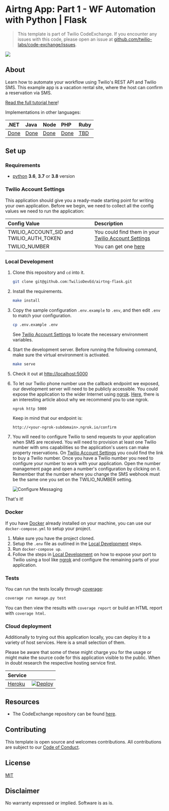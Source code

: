 # Airtng App: Part 1 - WF Automation with Python | Flask
> This template is part of Twilio CodeExchange. If you encounter any issues with this code, please open an issue at [github.com/twilio-labs/code-exchange/issues](https://github.com/twilio-labs/code-exchange/issues).

![](https://github.com/TwilioDevEd/airtng-flask/workflows/Flask/badge.svg)

## About

Learn how to automate your workflow using Twilio's REST API and Twilio SMS. This example app is a vacation rental site, where the host can confirm a reservation via SMS.

[Read the full tutorial here](https://www.twilio.com/docs/tutorials/walkthrough/masked-numbers/python/flask)!

Implementations in other languages:

| .NET | Java | Node | PHP | Ruby |
| :--- | :--- | :----- | :-- | :--- |
| [Done](https://github.com/TwilioDevEd/airtng-csharp) | [Done](https://github.com/TwilioDevEd/airtng-servlets)  | [Done](https://github.com/TwilioDevEd/airtng-node)  | [Done](https://github.com/TwilioDevEd/airtng-laravel) | [TBD]()  |

## Set up

### Requirements

- [python](https://www.python.org/) **3.6**, **3.7** or **3.8** version

### Twilio Account Settings

This application should give you a ready-made starting point for writing your own application.
Before we begin, we need to collect all the config values we need to run the application:

| Config Value | Description |
| :----------  | :---------- |
| TWILIO_ACCOUNT_SID and TWILIO_AUTH_TOKEN | You could find them in your [Twilio Account Settings](https://www.twilio.com/console/account/settings)|
| TWILIO_NUMBER | You can get one [here](https://www.twilio.com/console/phone-numbers/incoming) |

### Local Development

1. Clone this repository and `cd` into it.

   ```bash
   git clone git@github.com:TwilioDevEd/airtng-flask.git
   ```

2. Install the requirements.

   ```bash
   make install
   ```

3. Copy the sample configuration `.env.example` to `.env`, and then edit `.env` to match your configuration.

   ```bash
   cp .env.example .env
   ```

   See [Twilio Account Settings](#twilio-account-settings) to locate the necessary environment variables.

4. Start the development server. Before running the following command, make sure the virtual environment is activated.

   ```bash
   make serve
   ```

5. Check it out at [http://localhost:5000](http://localhost:5000)

6. To let our Twilio phone number use the callback endpoint we exposed, our development server will need to be publicly accessible. You could expose the application to the wider Internet using [ngrok](https://ngrok.com/). [Here](https://www.twilio.com/blog/2015/09/6-awesome-reasons-to-use-ngrok-when-testing-webhooks.html), there is an interesting article about why we recommend you to use ngrok.

   ```bash
   ngrok http 5000
   ```

   Keep in mind that our endpoint is:

   ```
   http://<your-ngrok-subdomain>.ngrok.io/confirm
   ```

7. You will need to configure Twilio to send requests to your application when SMS are received. You will need to provision at least one Twilio number with sms capabilities so the application's users can make property reservations. On [Twilio Account Settings](#twilio-account-settings) you could find the link to buy a Twilio number. Once you have a Twilio number you need to configure your number to work with your application. Open the number management page and open a number's configuration by clicking on it. Remember that the number where you change the SMS webhook must be the same one you set on the TWILIO_NUMBER setting.

   ![Configure Messaging](webhook.png)


That's it!

### Docker

If you have [Docker](https://www.docker.com/) already installed on your machine, you can use our `docker-compose.yml` to setup your project.

1. Make sure you have the project cloned.
2. Setup the `.env` file as outlined in the [Local Development](#local-development) steps.
3. Run `docker-compose up`.
4. Follow the steps in [Local Development](#local-development) on how to expose your port to Twilio using a tool like [ngrok](https://ngrok.com/) and configure the remaining parts of your application.

### Tests

You can run the tests locally through [coverage](http://coverage.readthedocs.org/):

```bash
coverage run manage.py test
```

You can then view the results with `coverage report` or build an HTML report with `coverage html`.

### Cloud deployment

Additionally to trying out this application locally, you can deploy it to a variety of host services. Here is a small selection of them.

Please be aware that some of these might charge you for the usage or might make the source code for this application visible to the public. When in doubt research the respective hosting service first.

| Service                           |                                                                                                                                                                                                                           |
| :-------------------------------- | :------------------------------------------------------------------------------------------------------------------------------------------------------------------------------------------------------------------------ |
| [Heroku](https://www.heroku.com/) | [![Deploy](https://www.herokucdn.com/deploy/button.svg)](https://heroku.com/deploy)                                                                                                                                       |

## Resources

- The CodeExchange repository can be found [here](https://github.com/twilio-labs/code-exchange/).

## Contributing

This template is open source and welcomes contributions. All contributions are subject to our [Code of Conduct](https://github.com/twilio-labs/.github/blob/master/CODE_OF_CONDUCT.md).

## License

[MIT](http://www.opensource.org/licenses/mit-license.html)

## Disclaimer

No warranty expressed or implied. Software is as is.

[twilio]: https://www.twilio.com
